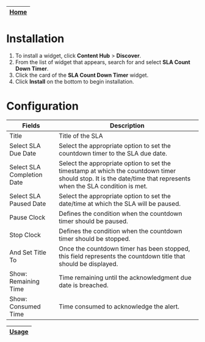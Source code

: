 | [Home](../README.md) |
|----------------------|

# Installation

1. To install a widget, click **Content Hub** > **Discover**.
2. From the list of widget that appears, search for and select **SLA Count Down Timer**.
3. Click the card of the **SLA Count Down Timer** widget.
4. Click **Install** on the bottom to begin installation.

# Configuration

| Fields     | Description          |
| -------- | -------------- |
| Title  | Title of the SLA |
| Select SLA Due Date  | Select the appropriate option to set the countdown timer to the SLA due date.  |
| Select SLA Completion Date  | Select the appropriate option to set the timestamp at which the countdown timer should stop. It is the date/time that represents when the SLA condition is met. |
| Select SLA Paused Date  | Select the appropriate option to set the date/time at which the SLA will be paused. |
| Pause Clock | Defines the condition when the countdown timer should be paused. |
| Stop Clock  | Defines the condition when the countdown timer should be stopped. |
| And Set Title To  | Once the countdown timer has been stopped, this field represents the countdown title that should be displayed. |
| Show: Remaining Time | Time remaining until the acknowledgment due date is breached.  |
| Show: Consumed Time | Time consumed to acknowledge the alert. |

| [Usage](./usage.md) |
|---------------------|